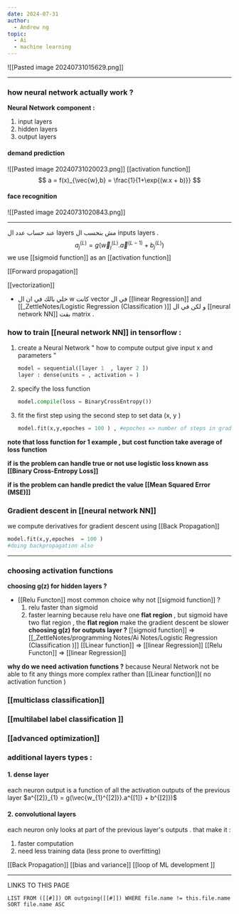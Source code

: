 ```yaml
---
date: 2024-07-31
author:
  - Andrew ng
topic:
  - Ai
  - machine learning
---
```


![[Pasted image 20240731015629.png]]

---
### how neural network actually work  ? 
**Neural Network component :**
1. input layers 
2. hidden layers 
3. output layers 
#### demand prediction
![[Pasted image 20240731020023.png]]
[[activation function]]
$$
a = f(x)_{\vec{w},b} = \frac{1}{1+\exp{(w.x + b)}}
$$
#### face recognition 
![[Pasted image 20240731020843.png]]

---
عند حساب عدد ال layers مش بنحسب ال inputs layers . 
$$
a^{(L)}_{j} = g(\vec{w}_{j}^{(L)} . \vec{a}^{(L-1)} + b_{j}^{(L)} ) 
$$
we use [[sigmoid function]] as an [[activation function]]

[[Forward propagation]]

[[vectorization]]

- خلي بالك في ان ال w كانت vector في ال [[linear Regression]] and [[_ZettleNotes/Logistic Regression (Classification )]] و لكن في ال [[neural network NN]] بقت matrix . 

### how to train [[neural network NN]] in tensorflow  :
1. create a Neural Network " how to compute output give input x and parameters "
	```python 
	model = sequential([layer 1  , layer 2 ])
	layer : dense(units = , activation = )
	```
2. specify the loss function 
	```python 
	model.compile(loss = BinaryCrossEntropy()) 
	```
3. fit the first step using the second step to set data (x, y ) 
	```python
	model.fit(x,y,epoches = 100 ) , #epoches => number of steps in gradient descent  
	```

**note that loss function for 1 example , but cost function take average of loss function** 

**if is the problem can handle true or not use logistic loss known ass [[Binary Cross-Entropy Loss]]**

**if is the problem can handle predict the value [[Mean Squared Error (MSE)]]**

### Gradient descent in [[neural network NN]] 
we compute derivatives for gradient descent using [[Back Propagation]] 
```python
model.fit(x,y,epoches  = 100 ) 
#doing backpropagation also 
```

---

### choosing activation functions 
**choosing g(z) for hidden layers ?**
- [[Relu Functon]] most common choice why not [[sigmoid function]] ? 
	1. relu faster than sigmoid 
	2. faster learning because relu have one **flat region** , but sigmoid have two flat region  , the **flat region** make the gradient descent be slower  
**choosing g(z) for outputs layer ?** 
[[sigmoid function]] => [[_ZettleNotes/programming Notes/Ai Notes/Logistic Regression (Classification )]]
[[Linear function]] => [[linear Regression]]
[[Relu Functon]] => [[linear Regression]]

**why do we need activation functions ?**
because Neural Network not be able to fit any things more complex rather than [[Linear function]]( no activation function )

### [[multiclass classification]] 

### [[multilabel label classification ]]

### [[advanced optimization]] 

### additional layers types : 
#### 1. dense layer 
each neuron output is a function of all the activation outputs of the previous layer 
$a^{[2]}_{1} = g(\vec{w_{1}^{[2]}}.a^{[1]} + b^{[2]})$

#### 2. convolutional layers  
each neuron only looks at part of the previous layer's outputs . 
that make it : 
1. faster computation 
2. need less training data (less prone to overfitting) 

[[Back Propagation]]
[[bias and variance]]
[[loop of ML development ]]




----
LINKS TO THIS PAGE 
```dataview
LIST FROM ([[#]]) OR outgoing([[#]]) WHERE file.name != this.file.name SORT file.name ASC 
```

